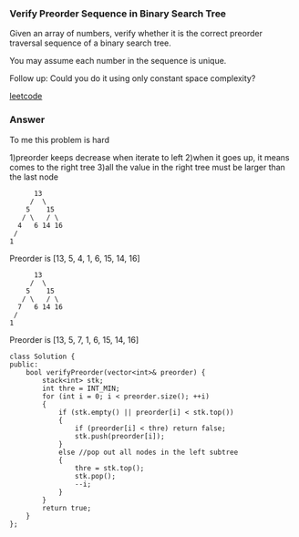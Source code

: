 ### Verify Preorder Sequence in Binary Search Tree
Given an array of numbers, verify whether it is the correct preorder traversal sequence of a binary search tree.

You may assume each number in the sequence is unique.

Follow up:
Could you do it using only constant space complexity?

[leetcode](https://leetcode.com/problems/verify-preorder-sequence-in-binary-search-tree/description/)

### Answer
To me this problem is hard

1)preorder keeps decrease when iterate to left
2)when it goes up, it means comes to the right tree
3)all the value in the right tree must be larger than the last node

          13
         /  \
        5    15
       / \   / \
      4   6 14 16
     /
    1

Preorder is [13, 5, 4, 1, 6, 15, 14, 16]

          13
         /  \
        5    15
       / \   / \
      7   6 14 16
     / 
    1   

Preorder is [13, 5, 7, 1, 6, 15, 14, 16]

    class Solution {
    public:
        bool verifyPreorder(vector<int>& preorder) {
            stack<int> stk;
            int thre = INT_MIN; 
            for (int i = 0; i < preorder.size(); ++i)
            {
                if (stk.empty() || preorder[i] < stk.top())
                {
                    if (preorder[i] < thre) return false;
                    stk.push(preorder[i]);
                }
                else //pop out all nodes in the left subtree
                {
                    thre = stk.top();
                    stk.pop();
                    --i;
                }
            }
            return true;
        }
    };






